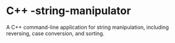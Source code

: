 # C++ -string-manipulator
A C++ command-line application for string manipulation, including reversing, case conversion, and sorting.
